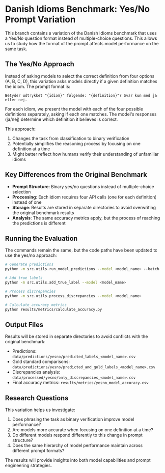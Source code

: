 # Danish Idioms Benchmark: Yes/No Prompt Variation

This branch contains a variation of the Danish Idioms benchmark that uses a Yes/No question format instead of multiple-choice questions. This allows us to study how the format of the prompt affects model performance on the same task.

## The Yes/No Approach

Instead of asking models to select the correct definition from four options (A, B, C, D), this variation asks models directly if a given definition matches the idiom. The prompt format is:

```
Betyder udtrykket "{idiom}" følgende: "{definition}"? Svar kun med ja eller nej.
```

For each idiom, we present the model with each of the four possible definitions separately, asking if each one matches. The model's responses (ja/nej) determine which definition it believes is correct.

This approach:
1. Changes the task from classification to binary verification
2. Potentially simplifies the reasoning process by focusing on one definition at a time
3. Might better reflect how humans verify their understanding of unfamiliar idioms

## Key Differences from the Original Benchmark

- **Prompt Structure**: Binary yes/no questions instead of multiple-choice selection
- **Processing**: Each idiom requires four API calls (one for each definition) instead of one
- **Storage**: Results are stored in separate directories to avoid overwriting the original benchmark results
- **Analysis**: The same accuracy metrics apply, but the process of reaching the predictions is different

## Running the Evaluation

The commands remain the same, but the code paths have been updated to use the yes/no approach:

```bash
# Generate predictions
python -m src.utils.run_model_predictions --model <model_name> --batch-size <5>

# Add true labels
python -m src.utils.add_true_label --model <model_name>

# Process discrepancies
python -m src.utils.process_discrepancies --model <model_name>

# Calculate accuracy metrics
python results/metrics/calculate_accuracy.py
```

## Output Files

Results will be stored in separate directories to avoid conflicts with the original benchmark:

- Predictions: `data/predictions/yesno/predicted_labels_<model_name>.csv`
- Gold standard comparisons: `data/predictions/yesno/predicted_and_gold_labels_<model_name>.csv`
- Discrepancies analysis: `data/processed/yesno/only_discrepancies_<model_name>.csv`
- Final accuracy metrics: `results/metrics/yesno_model_accuracy.csv`

## Research Questions

This variation helps us investigate:

1. Does phrasing the task as binary verification improve model performance?
2. Are models more accurate when focusing on one definition at a time?
3. Do different models respond differently to this change in prompt structure?
4. Does the same hierarchy of model performance maintain across different prompt formats?

The results will provide insights into both model capabilities and prompt engineering strategies.